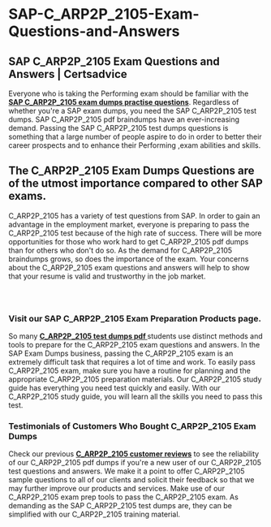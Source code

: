 # SAP-C_ARP2P_2105-Exam-Questions-and-Answers
<h2><strong>SAP C_ARP2P_2105 Exam Questions and Answers | Certsadvice</strong></h2> <p>Everyone who is taking the Performing exam should be familiar with the <a href="http://www.certsadvice.com/sap/c_arp2p_2105-practice-questions"><strong>SAP C_ARP2P_2105 exam dumps practise questions</strong></a>. Regardless of whether you&#39;re a SAP exam dumps, you need the SAP C_ARP2P_2105 test dumps. SAP C_ARP2P_2105 pdf braindumps have an ever-increasing demand. Passing the SAP C_ARP2P_2105 test dumps questions is something that a large number of people aspire to do in order to better their career prospects and to enhance their Performing ,exam abilities and skills.</p> <h2><strong>The C_ARP2P_2105 Exam Dumps Questions are of the utmost importance compared to other SAP exams.</strong></h2> <p>C_ARP2P_2105 has a variety of test questions from SAP. In order to gain an advantage in the employment market, everyone is preparing to pass the C_ARP2P_2105 test because of the high rate of success. There will be more opportunities for those who work hard to get C_ARP2P_2105 pdf dumps than for others who don&#39;t do so. As the demand for C_ARP2P_2105 braindumps grows, so does the importance of the exam. Your concerns about the C_ARP2P_2105 exam questions and answers will help to show that your resume is valid and trustworthy in the job market.</p> <p><a href="http://www.certsadvice.com/sap/c_arp2p_2105-practice-questions" style="display: block; padding: 1em 0; text-align: center; "><img alt="" src="https://1.bp.blogspot.com/-RUOr8Wn-CRk/YUYAxC8kcHI/AAAAAAAAAnw/F7BbdI3tw8QDj5z8iX0vQAioQzKiUxduwCLcBGAsYHQ/s0/unnamed.jpg" /></a></p> <h3><strong>Visit our SAP C_ARP2P_2105 Exam Preparation Products page.</strong></h3> <p>So many <a href="http://www.certsadvice.com/sap/c_arp2p_2105-practice-questions"><strong>C_ARP2P_2105 test dumps pdf </strong></a>students use distinct methods and tools to prepare for the C_ARP2P_2105 exam questions and answers. In the SAP Exam Dumps business, passing the C_ARP2P_2105 exam is an extremely difficult task that requires a lot of time and work. To easily pass C_ARP2P_2105 exam, make sure you have a routine for planning and the appropriate C_ARP2P_2105 preparation materials. Our C_ARP2P_2105 study guide has everything you need test quickly and easily. With our C_ARP2P_2105 study guide, you will learn all the skills you need to pass this test.</p> <h3><strong>Testimonials of Customers Who Bought C_ARP2P_2105 Exam Dumps</strong></h3> <p>Check our previous <a href="http://www.certsadvice.com/sap/c_arp2p_2105-practice-questions"><strong>C_ARP2P_2105 customer reviews</strong></a> to see the reliability of our C_ARP2P_2105 pdf dumps if you&#39;re a new user of our C_ARP2P_2105 test questions and answers. We make it a point to offer C_ARP2P_2105 sample questions to all of our clients and solicit their feedback so that we may further improve our products and services. Make use of our C_ARP2P_2105 exam prep tools to pass the C_ARP2P_2105 exam. As demanding as the SAP C_ARP2P_2105 test dumps are, they can be simplified with our C_ARP2P_2105 training material.</p>
